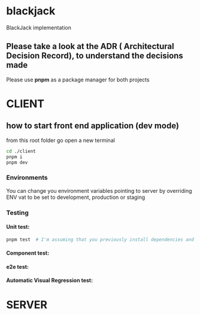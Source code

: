 # blackjack

BlackJack implementation

## Please take a look at the ADR ( Architectural Decision Record), to understand the decisions made

Please use **pnpm** as a package manager for both projects

# CLIENT

## how to start front end application (dev mode)

from this root folder go open a new terminal

```bash
cd ./client
pnpm i
pnpm dev
```

### Environments

You can change you environment variables pointing to server by overriding ENV vat to be set to development, production or staging

### Testing

#### Unit test:

```bash
pnpm test  # I'm assuming that you previously install dependencies and you are in the client folder
```

#### Component test:

#### e2e test:

#### Automatic Visual Regression test:

# SERVER
